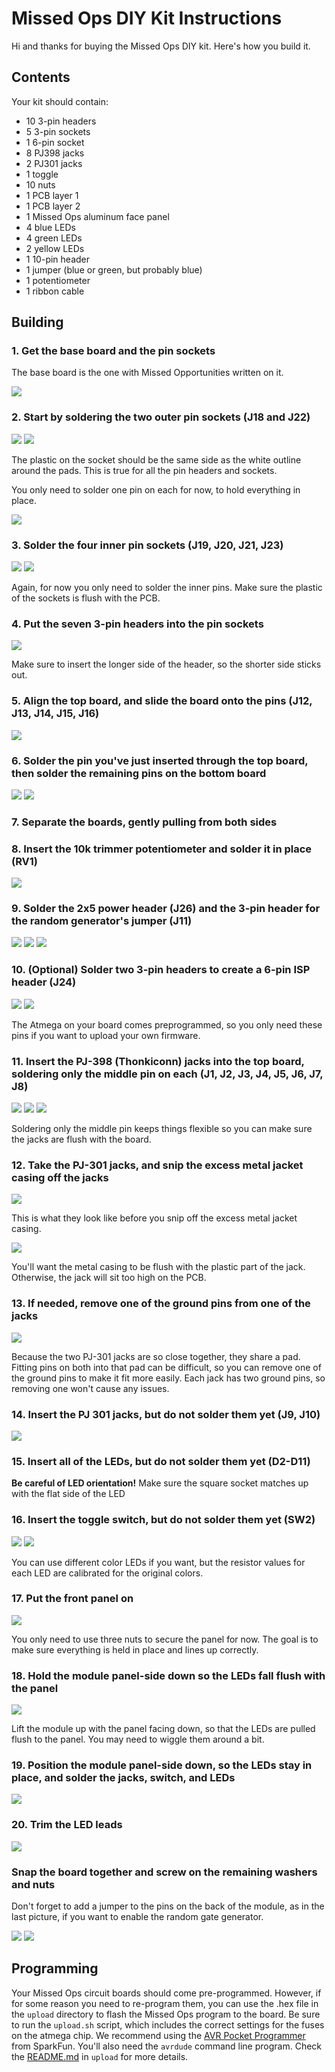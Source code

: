 # Missed Ops DIY Kit Instructions

Hi and thanks for buying the Missed Ops DIY kit. Here's how you build it.

## Contents

Your kit should contain:

- 10 3-pin headers
- 5 3-pin sockets
- 1 6-pin socket
- 8 PJ398 jacks
- 2 PJ301 jacks
- 1 toggle
- 10 nuts
- 1 PCB layer 1
- 1 PCB layer 2
- 1 Missed Ops aluminum face panel
- 4 blue LEDs
- 4 green LEDs
- 2 yellow LEDs
- 1 10-pin header
- 1 jumper (blue or green, but probably blue)
- 1 potentiometer
- 1 ribbon cable

## Building

### 1. Get the base board and the pin sockets

The base board is the one with Missed Opportunities written on it.

![](../img/mar-2021/DSC_0023_Cropped.jpg)

### 2. Start by soldering the two outer pin sockets (J18 and J22)

![](../img/mar-2021/DSC_0026_Cropped.jpg)
![](../img/mar-2021/DSC_0027_Cropped.jpg)

The plastic on the socket should be the same side as the white outline around the pads. This is true for all the pin headers and sockets.

You only need to solder one pin on each for now, to hold everything in place.

![](../img/mar-2021/DSC_0029_Cropped.jpg)

### 3. Solder the four inner pin sockets (J19, J20, J21, J23)

![](../img/mar-2021/DSC_0030_Cropped.jpg)
![](../img/mar-2021/DSC_0031_Cropped.jpg)

Again, for now you only need to solder the inner pins. Make sure the plastic of the sockets is flush with the PCB.

### 4. Put the seven 3-pin headers into the pin sockets

![](../img/mar-2021/DSC_0032_Cropped.jpg)

Make sure to insert the longer side of the header, so the shorter side sticks out.

### 5. Align the top board, and slide the board onto the pins (J12, J13, J14, J15, J16)

![](../img/mar-2021/DSC_0035_Cropped.jpg)

### 6. Solder the pin you've just inserted through the top board, then solder the remaining pins on the bottom board

![](../img/mar-2021/DSC_0033_Cropped.jpg)
![](../img/mar-2021/DSC_0034_Cropped.jpg)

### 7. Separate the boards, gently pulling from both sides

### 8. Insert the 10k trimmer potentiometer and solder it in place (RV1)

![](../img/mar-2021/DSC_0036_Cropped.jpg)

### 9. Solder the 2x5 power header (J26) and the 3-pin header for the random generator's jumper (J11)

![](../img/mar-2021/DSC_0037_Cropped.jpg)
![](../img/mar-2021/DSC_0038_Cropped.jpg)
![](../img/mar-2021/DSC_0039_Cropped.jpg)

### 10. (Optional) Solder two 3-pin headers to create a 6-pin ISP header (J24)

![](../img/mar-2021/DSC_0040_Cropped.jpg)
![](../img/mar-2021/DSC_0041_Cropped.jpg)

The Atmega on your board comes preprogrammed, so you only need these pins if you want to upload your own firmware.

### 11. Insert the PJ-398 (Thonkiconn) jacks into the top board, soldering only the middle pin on each (J1, J2, J3, J4, J5, J6, J7, J8)

![](../img/mar-2021/DSC_0043_Cropped.jpg)
![](../img/mar-2021/DSC_0044_Cropped.jpg)
![](../img/mar-2021/DSC_0045_Cropped.jpg)

Soldering only the middle pin keeps things flexible so you can make sure the jacks are flush with the board.

### 12. Take the PJ-301 jacks, and snip the excess metal jacket casing off the jacks

![](../img/mar-2021/DSC_0046_Cropped.jpg)

This is what they look like before you snip off the excess metal jacket casing.

![](../img/mar-2021/DSC_0047_Cropped.jpg)

You'll want the metal casing to be flush with the plastic part of the jack. Otherwise, the jack will sit too high on the PCB.

### 13. If needed, remove one of the ground pins from one of the jacks

![](../img/mar-2021/DSC_0049_Cropped.jpg)

Because the two PJ-301 jacks are so close together, they share a pad. Fitting pins on both into that pad can be difficult, so you can remove one of the ground pins to make it fit more easily. Each jack has two ground pins, so removing one won't cause any issues.

### 14. Insert the PJ 301 jacks, **but do not solder them yet** (J9, J10)

![](../img/mar-2021/DSC_0050_Cropped.jpg)

### 15. Insert all of the LEDs, **but do not solder them yet** (D2-D11)
**Be careful of LED orientation!** Make sure the square socket matches up with the flat side of the LED

### 16. Insert the toggle switch, **but do not solder them yet** (SW2)

![](../img/mar-2021/DSC_0053_Cropped.jpg)
![](../img/mar-2021/DSC_0054_Cropped.jpg)

You can use different color LEDs if you want, but the resistor values for each LED are calibrated for the original colors.

### 17. Put the front panel on

![](../img/mar-2021/DSC_0056_Cropped.jpg)

You only need to use three nuts to secure the panel for now. The goal is to make sure everything is held in place and lines up correctly.

### 18. Hold the module panel-side down so the LEDs fall flush with the panel

![](../img/mar-2021/DSC_0057_Cropped.jpg)

Lift the module up with the panel facing down, so that the LEDs are pulled flush to the panel. You may need to wiggle them around a bit.

### 19. Position the module panel-side down, so the LEDs stay in place, and solder the jacks, switch, and LEDs

![](../img/mar-2021/DSC_0058_Cropped.jpg)

### 20. Trim the LED leads

![](../img/mar-2021/DSC_0060_Cropped.jpg)

### Snap the board together and screw on the remaining washers and nuts

Don't forget to add a jumper to the pins on the back of the module, as in the last picture, if you want to enable the random gate generator.

![](../img/mar-2021/DSC_0062_Cropped.jpg)
![](../img/mar-2021/DSC_0063_Cropped.jpg)

## Programming

Your Missed Ops circuit boards should come pre-programmed. However, if for some reason you need to re-program them, you can use the .hex file in the `upload` directory to flash the Missed Ops program to the board. Be sure to run the `upload.sh` script, which includes the correct settings for the fuses on the atmega chip. We recommend using the [AVR Pocket Programmer](https://www.sparkfun.com/products/9825) from SparkFun. You'll also need the `avrdude` command line program. Check the [README.md](../upload/README.md) in `upload` for more details.
